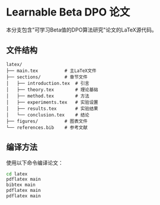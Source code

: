 # Learnable Beta DPO 论文

本分支包含"可学习Beta值的DPO算法研究"论文的LaTeX源代码。

## 文件结构

```
latex/
├── main.tex          # 主LaTeX文件
├── sections/         # 章节文件
│   ├── introduction.tex  # 引言
│   ├── theory.tex        # 理论基础
│   ├── method.tex        # 方法
│   ├── experiments.tex   # 实验设置
│   ├── results.tex       # 实验结果
│   └── conclusion.tex    # 结论
├── figures/          # 图表文件
└── references.bib    # 参考文献
```

## 编译方法

使用以下命令编译论文：

```bash
cd latex
pdflatex main
bibtex main
pdflatex main
pdflatex main
``` 